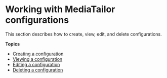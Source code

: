# Working with MediaTailor configurations<a name="working-with-configurations"></a>

This section describes how to create, view, edit, and delete configurations\.

**Topics**
+ [Creating a configuration](configurations-create.md)
+ [Viewing a configuration](configurations-view.md)
+ [Editing a configuration](configurations-edit.md)
+ [Deleting a configuration](configurations-delete.md)